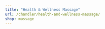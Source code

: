 ```yaml
---
title: "Health & Wellness Massage"
url: /chandler/health-and-wellness-massage/
shop: massage
---
```

